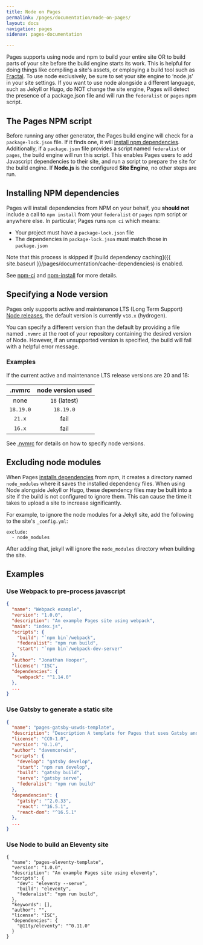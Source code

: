 ```yaml
---
title: Node on Pages
permalink: /pages/documentation/node-on-pages/
layout: docs
navigation: pages
sidenav: pages-documentation

---
```


Pages supports using node and npm to build your entire site OR to build parts of your site before the build engine starts its work.
This is helpful for doing things like compiling a site's assets, or employing a build tool such as [Fractal](https://github.com/frctl/fractal). To use node exclusively, be sure to set your site engine to ‘node.js’ in your site settings. If you want to use node alongside a different language, such as Jekyll or Hugo, do NOT change the site engine, Pages will detect the presence of a package.json file and will run the `federalist` or `pages` npm script.

## The Pages NPM script

Before running any other generator, the Pages build engine will check for a `package-lock.json` file. If it finds one, it will [install npm dependencies](#installing-npm-dependencies). Additionally, if a `package.json` file provides a script named `federalist` or `pages`, the build engine will run this script. This enables Pages users to add Javascript dependencies to their site, and run a script to prepare the site for the build engine. If **Node.js** is the configured **Site Engine**, no other steps are run.

## Installing NPM dependencies

Pages will install dependencies from NPM on your behalf, you **should not** include a call to `npm install` from your `federalist` or `pages` npm script or anywhere else. In particular, Pages runs `npm ci` which means:
- Your project must have a `package-lock.json` file
- The dependencies in `package-lock.json` must match those in `package.json`

Note that this process is skipped if [build dependency caching]({{ site.baseurl }}/pages/documentation/cache-dependencies) is enabled.

See [npm-ci](https://docs.npmjs.com/cli/ci) and [npm-install](https://docs.npmjs.com/cli/install) for more details.

## Specifying a Node version

Pages only supports active and maintenance LTS (Long Term Support) [Node releases](https://github.com/nodejs/release#release-schedule), the default version is currently `v18.x` (hydrogen).

You can specify a different version than the default by providing a file named `.nvmrc` at the root of your repository containing the desired version of Node. However, if an unsupported version is specified, the build will fail with a helpful error message.

### Examples
If the current active and maintenance LTS release versions are 20 and 18:

| .nvmrc | node version used |
|:------:|:-----------------:|
| none | `18` (latest) |
| `18.19.0` | `18.19.0` |
| `21.x` | fail |
| `16.x` | fail |

See [.nvmrc](https://github.com/nvm-sh/nvm#nvmrc) for details on how to specify node versions.

## Excluding node modules

When Pages [installs dependencies](#installing-npm-dependencies) from npm, it creates a directory named `node_modules` where it saves the installed dependency files. When using Node alongside Jekyll or Hugo, these dependency files may be built into a site if the build is not configured to ignore them. This can cause the time it takes to upload a site to increase significantly.

For example, to ignore the node modules for a Jekyll site, add the following to the site's `_config.yml`:

```jekyll
exclude:
  - node_modules
```

After adding that, jekyll will ignore the `node_modules` directory when building the site.

## Examples
### Use Webpack to pre-process javascript

```json
{
  "name": "Webpack example",
  "version": "1.0.0",
  "description": "An example Pages site using webpack",
  "main": "index.js",
  "scripts": {
    "build": "`npm bin`/webpack",
    "federalist": "npm run build",
    "start": "`npm bin`/webpack-dev-server"
  },
  "author": "Jonathan Hooper",
  "license": "ISC",
  "dependencies": {
    "webpack": "^1.14.0"
  },
  ...
}
```

### Use Gatsby to generate a static site

```json
{
  "name": "pages-gatsby-uswds-template",
  "description": "Description A template for Pages that uses Gatsby and USWDS 2.0",
  "license": "CC0-1.0",
  "version": "0.1.0",
  "author": "davemcorwin",
  "scripts": {
    "develop": "gatsby develop",
    "start": "npm run develop",
    "build": "gatsby build",
    "serve": "gatsby serve",
    "federalist": "npm run build"
  },
  "dependencies": {
    "gatsby": "^2.0.33",
    "react": "^16.5.1",
    "react-dom": "^16.5.1"
  },
  ...
}
```

### Use Node to build an Eleventy site
```
{
  "name": "pages-eleventy-template",
  "version": "1.0.0",
  "description": "An example Pages site using eleventy",
  "scripts": {
    "dev": "eleventy --serve",
    "build": "eleventy",
    "federalist": "npm run build",
  },
  "keywords": [],
  "author": "",
  "license": "ISC",
  "dependencies": {
    "@11ty/eleventy": "^0.11.0"
  }
}
```
